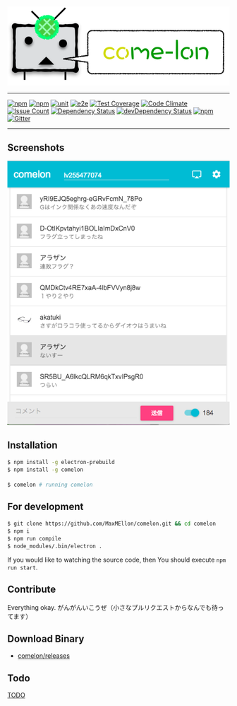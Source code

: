 <p align="center">
  <img src="./assets/img/banner.png">
</p>

- - -

[![npm](https://img.shields.io/npm/v/comelon.svg)](https://www.npmjs.com/package/comelon)
[![npm](https://img.shields.io/npm/dt/comelon.svg)]()
[![unit](https://img.shields.io/circleci/project/MaxMEllon/comelon.svg)](https://circleci.com/gh/MaxMEllon/comelon)
[![e2e](https://travis-ci.org/MaxMEllon/comelon.svg?branch=master)](https://travis-ci.org/MaxMEllon/comelon)
[![Test Coverage](https://codeclimate.com/github/MaxMEllon/comelon/badges/coverage.svg)](https://codeclimate.com/github/MaxMEllon/comelon/coverage)
[![Code Climate](https://codeclimate.com/github/MaxMEllon/comelon/badges/gpa.svg)](https://codeclimate.com/github/MaxMEllon/comelon)
[![Issue Count](https://codeclimate.com/github/MaxMEllon/comelon/badges/issue_count.svg)](https://codeclimate.com/github/MaxMEllon/comelon)
[![Dependency Status](https://david-dm.org/maxmellon/comelon.svg)](https://david-dm.org/maxmellon/comelon)
[![devDependency Status](https://david-dm.org/maxmellon/comelon/dev-status.svg)](https://david-dm.org/maxmellon/comelon#info=devDependencies)
[![npm](https://img.shields.io/npm/l/express.svg)](https://github.com/MaxMEllon/comelon/blob/master/LICENSE.txt)
[![Gitter](https://badges.gitter.im/MaxMEllon/comelon.svg)](https://gitter.im/MaxMEllon/comelon?utm_source=badge&utm_medium=badge&utm_campaign=pr-badge)
<!-- [![Dependency Status](https://gemnasium.com/MaxMEllon/comelon.svg)](https://gemnasium.com/MaxMEllon/comelon) -->
<!-- [![windows](https://ci.appveyor.com/api/projects/status/5i4gddsvsd1i2ba3?svg=true)](https://ci.appveyor.com/project/MaxMEllon/comelon) -->

- - -

## Screenshots

<p align="center">
  <img src="./logs/screenshots/demo.png">
</p>

## Installation

  ```sh
  $ npm install -g electron-prebuild
  $ npm install -g comelon

  $ comelon # running comelon
  ```

## For development

  ```sh
  $ git clone https://github.com/MaxMEllon/comelon.git && cd comelon
  $ npm i
  $ npm run compile
  $ node_modules/.bin/electron .
  ```

If you would like to watching the source code, then You should execute `npm run start`.

## Contribute

Everything okay.
がんがんいこうぜ（小さなプルリクエストからなんでも待ってます）

## Download Binary

  - [comelon/releases](https://github.com/MaxMEllon/comelon/releases)

## Todo

[TODO](./TODO.md)

